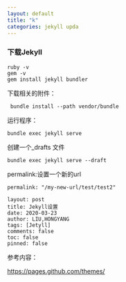 ```yaml
---
layout: default
title: "k"
categories: jekyll upda
---
```




### 下载Jekyll

```
ruby -v
gem -v
gem install jekyll bundler
```

下载相关的附件：

```
 bundle install --path vendor/bundle
```





运行程序：

```
bundle exec jekyll serve
```





创建一个_drafts 文件

```
bundle exec jekyll serve --draft
```





permalink:设置一个新的url



```
permalink: "/my-new-url/test/test2"
```


```
layout: post
title: Jekyll设置
date: 2020-03-23
author: LIU,HONGYANG
tags: [Jetyll]
comments: false
toc: false
pinned: false

```



参考内容：




https://pages.github.com/themes/

